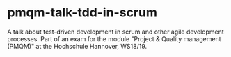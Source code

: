 # pmqm-talk-tdd-in-scrum
A talk about test-driven development in scrum and other agile development processes. Part of an exam for the module "Project &amp; Quality management (PMQM)" at the Hochschule Hannover, WS18/19.
